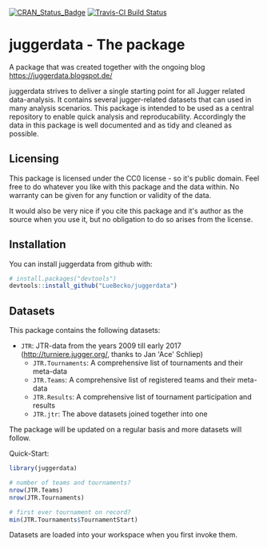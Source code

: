 
<!-- README.md is generated from README.Rmd. Please edit that file -->
[![CRAN\_Status\_Badge](http://www.r-pkg.org/badges/version/juggerdata)](https://cran.r-project.org/package=juggerdata) [![Travis-CI Build Status](https://travis-ci.org/LueBecko/juggerdata.svg?branch=master)](https://travis-ci.org/LueBecko/juggerdata)

juggerdata - The package
========================

A package that was created together with the ongoing blog <https://juggerdata.blogspot.de/>

juggerdata strives to deliver a single starting point for all Jugger related data-analysis. It contains several jugger-related datasets that can used in many analysis scenarios. This package is intended to be used as a central repository to enable quick analysis and reproducability. Accordingly the data in this package is well documented and as tidy and cleaned as possible.

Licensing
---------

This package is licensed under the CC0 license - so it's public domain. Feel free to do whatever you like with this package and the data within. No warranty can be given for any function or validity of the data.

It would also be very nice if you cite this package and it's author as the source when you use it, but no obligation to do so arises from the license.

Installation
------------

You can install juggerdata from github with:

``` r
# install.packages("devtools")
devtools::install_github("LueBecko/juggerdata")
```

Datasets
--------

This package contains the following datasets:

-   `JTR`: JTR-data from the years 2009 till early 2017 (<http://turniere.jugger.org/>, thanks to Jan 'Ace' Schliep)
    -   `JTR.Tournaments`: A comprehensive list of tournaments and their meta-data
    -   `JTR.Teams`: A comprehensive list of registered teams and their meta-data
    -   `JTR.Results`: A comprehensive list of tournament participation and results
    -   `JTR.jtr`: The above datasets joined together into one

The package will be updated on a regular basis and more datasets will follow.

Quick-Start:

``` r
library(juggerdata)

# number of teams and tournaments?
nrow(JTR.Teams)
nrow(JTR.Tournaments)

# first ever tournament on record?
min(JTR.Tournaments$TournamentStart)
```

Datasets are loaded into your workspace when you first invoke them.
